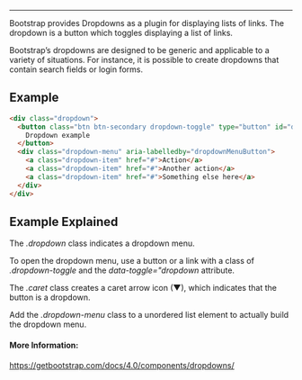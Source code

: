 ---

Bootstrap provides Dropdowns as a plugin for displaying lists of links.
The dropdown is a button which toggles displaying a list of links.

Bootstrap’s dropdowns are designed to be generic and applicable to a variety of situations. For instance, it is possible to create dropdowns that contain search fields or login forms.

## Example

```html
<div class="dropdown">
  <button class="btn btn-secondary dropdown-toggle" type="button" id="dropdownMenuButton" data-toggle="dropdown" aria-haspopup="true" aria-expanded="false">
    Dropdown example
  </button>
  <div class="dropdown-menu" aria-labelledby="dropdownMenuButton">
    <a class="dropdown-item" href="#">Action</a>
    <a class="dropdown-item" href="#">Another action</a>
    <a class="dropdown-item" href="#">Something else here</a>
  </div>
</div>
```


## Example Explained
The *.dropdown* class indicates a dropdown menu.

To open the dropdown menu, use a button or a link with a class of *.dropdown-toggle* and the *data-toggle="dropdown* attribute.

The *.caret* class creates a caret arrow icon (&#9660;), which indicates that the button is a dropdown.

Add the *.dropdown-menu* class to a unordered list element to actually build the dropdown menu.

#### More Information:
https://getbootstrap.com/docs/4.0/components/dropdowns/

